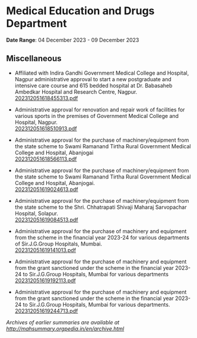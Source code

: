 # Medical Education and Drugs Department

**Date Range**: 04 December 2023 - 09 December 2023


## Miscellaneous
- Affiliated with Indira Gandhi Government Medical College and Hospital, Nagpur administrative approval to start a new postgraduate and intensive care course and 615 bedded hospital at Dr. Babasaheb Ambedkar Hospital and Research Centre, Nagpur.\
  [202312051618455313.pdf](https://gr.maharashtra.gov.in/Site/Upload/Government%20Resolutions/English/202312051618455313.pdf)

- Administrative approval for renovation and repair work of facilities for various sports in the premises of Government Medical College and Hospital, Nagpur.\
  [202312051618510913.pdf](https://gr.maharashtra.gov.in/Site/Upload/Government%20Resolutions/English/202312051618510913.pdf)

- Administrative approval for the purchase of machinery/equipment from the state scheme to Swami Ramanand Tirtha Rural Government Medical College and Hospital, Abanjogai\
  [202312051618566113.pdf](https://gr.maharashtra.gov.in/Site/Upload/Government%20Resolutions/English/202312051618566113.pdf)

- Administrative approval for the purchase of machinery/equipment from the state scheme to Swami Ramanand Tirtha Rural Government Medical College and Hospital, Abanjogai.\
  [202312051619024613.pdf](https://gr.maharashtra.gov.in/Site/Upload/Government%20Resolutions/English/202312051619024613.pdf)

- Administrative approval for the purchase of machinery/equipment from the state scheme to the Shri. Chhatrapati Shivaji Maharaj Sarvopachar Hospital, Solapur.\
  [202312051619084513.pdf](https://gr.maharashtra.gov.in/Site/Upload/Government%20Resolutions/English/202312051619084513.pdf)

- Administrative approval for the purchase of machinery and equipment from the scheme in the financial year 2023-24 for various departments of Sir.J.G.Group Hospitals, Mumbai.\
  [202312051619141013.pdf](https://gr.maharashtra.gov.in/Site/Upload/Government%20Resolutions/English/202312051619141013.pdf)

- Administrative approval for the purchase of machinery and equipment from the grant sanctioned under the scheme in the financial year 2023-24 to Sir.J.G.Group Hospitals, Mumbai for various departments\
  [202312051619192113.pdf](https://gr.maharashtra.gov.in/Site/Upload/Government%20Resolutions/English/202312051619192113.pdf)

- Administrative approval for the purchase of machinery and equipment from the grant sanctioned under the scheme in the financial year 2023-24 to Sir.J.G.Group Hospitals, Mumbai for various departments.\
  [202312051619244713.pdf](https://gr.maharashtra.gov.in/Site/Upload/Government%20Resolutions/English/202312051619244713.pdf)


*Archives of earlier summaries are available at http://mahsummary.orgpedia.in/en/archive.html*